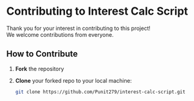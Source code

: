 # Contributing to Interest Calc Script

Thank you for your interest in contributing to this project!  
We welcome contributions from everyone.

## How to Contribute

1. **Fork** the repository

2. **Clone** your forked repo to your local machine:
   ```bash
   git clone https://github.com/Punit279/interest-calc-script.git
